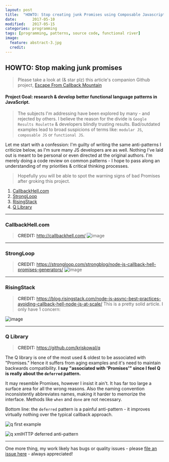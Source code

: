 ```yaml
---
layout: post
title:  "HOWTO: Stop creating junk Promises using Composable Javascript"
date:       2017-05-10
modified:   2017-05-15
categories: programming
tags: [programming, patterns, source code, functional river]
image:
  feature: abstract-3.jpg
  credit:
---
```


## HOWTO: Stop making junk promises

> Please take a look at (& star plz) this article's companion Github project, [Escape From Callback Mountain](https://github.com/justsml/escape-from-callback-mountain)
#### Project Goal: research & develop better functional language patterns in JavaScript.

> The subjects I'm addressing have been explored by many - and rejected by others.
I believe the reason for the divide is `Google Results Roulette` & developers blindly trusting results.
Bad/outdated examples lead to broad suspicions of terms like: `modular JS`, `composable JS` or `functional JS`.

Let me start with a confession: I'm guilty of writing the same anti-patterns I criticize below, as I'm sure many JS developers are as well. Nothing I've laid out is meant to be personal or even directed at the original authors. I'm merely doing a code review on common patterns - I hope to pass along an understanding of my priorities & critical thinking processes.

> Hopefully you will be able to spot the warning signs of bad Promises after groking this project.

1. [CallbackHell.com](#callbackhellcom)
1. [StrongLoop](#strongloop)
1. [RisingStack](#risingstack)
1. [Q Library](#qlibrary)

--------------------------
### CallbackHell.com
> **CREDIT:** http://callbackhell.com/
![image](https://cloud.githubusercontent.com/assets/397632/25830910/97f8394c-341d-11e7-8eb3-46a13a085b83.png)

----------------------
### StrongLoop
> **CREDIT:** https://strongloop.com/strongblog/node-js-callback-hell-promises-generators/
![image](https://cloud.githubusercontent.com/assets/397632/25831443/5dbb15fc-3421-11e7-96d6-0e37bdaafc1c.png)


----------------
### RisingStack
> **CREDIT:** https://blog.risingstack.com/node-js-async-best-practices-avoiding-callback-hell-node-js-at-scale/
This is a pretty solid article. I only have 1 concern:

![image](https://cloud.githubusercontent.com/assets/397632/25830851/2eea5548-341d-11e7-946d-05f4cfc692d5.png)

------------------------
### Q Library
> **CREDIT:** https://github.com/kriskowal/q

The Q library is one of the most used & oldest to be associated with "Promises." Hence it suffers from aging examples and it's need to maintain backwards compatibility.
**I say "associated with 'Promises'" since I feel Q is really about the `deferred` pattern.**

It may resemble Promises, however I insist it ain't. It has far too large a surface area for all the wrong reasons. Also the naming convention inconsistently abbreviates names, making it harder to memorize the interface. Methods like `when` and `done` are not necessary.

Bottom line: the `deferred` pattern is a painful anti-pattern - it improves virtually nothing over the typical callback approach.

![q first example](https://cloud.githubusercontent.com/assets/397632/25921328/3dd1bbf2-3592-11e7-91db-ec90f7044f9d.png)

![q xmlHTTP deferred anti-pattern](https://cloud.githubusercontent.com/assets/397632/25920616/c7d807fa-358f-11e7-98c7-d77781672656.png)

----------------


One more thing, my work likely has bugs or quality issues - please [file an issue here](https://github.com/justsml/escape-from-callback-mountain/issues/new) - always appreciated!
